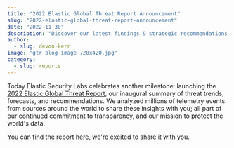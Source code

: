 ```yaml
---
title: "2022 Elastic Global Threat Report Announcement"
slug: "2022-elastic-global-threat-report-announcement"
date: "2022-11-30"
description: "Discover our latest findings & strategic recommendations to better stay informed of potential directions threat actors may focus on."
author:
  - slug: devon-kerr
image: "gtr-blog-image-720x420.jpg"
category:
  - slug: reports
---
```


Today Elastic Security Labs celebrates another milestone: launching the [2022 Elastic Global Threat Report](https://www.elastic.co/explore/security-without-limits/global-threat-report), our inaugural summary of threat trends, forecasts, and recommendations. We analyzed millions of telemetry events from sources around the world to share these insights with you; all part of our continued commitment to transparency, and our mission to protect the world's data.

You can find the report [here](https://www.elastic.co/explore/security-without-limits/global-threat-report), we're excited to share it with you.
